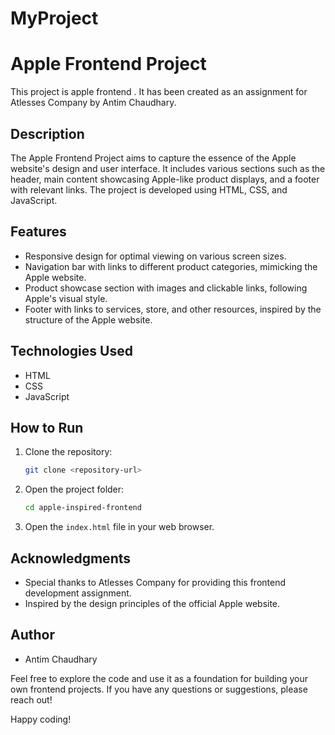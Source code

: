 # MyProject

# Apple Frontend Project

This project is apple frontend . It has been created as an assignment for Atlesses Company by Antim Chaudhary.

## Description

The Apple Frontend Project aims to capture the essence of the Apple website's design and user interface. It includes various sections such as the header, main content showcasing Apple-like product displays, and a footer with relevant links. The project is developed using HTML, CSS, and JavaScript.

## Features

- Responsive design for optimal viewing on various screen sizes.
- Navigation bar with links to different product categories, mimicking the Apple website.
- Product showcase section with images and clickable links, following Apple's visual style.
- Footer with links to services, store, and other resources, inspired by the structure of the Apple website.

## Technologies Used

- HTML
- CSS
- JavaScript

## How to Run

1. Clone the repository:

    ```bash
    git clone <repository-url>
    ```

2. Open the project folder:

    ```bash
    cd apple-inspired-frontend
    ```

3. Open the `index.html` file in your web browser.

## Acknowledgments

- Special thanks to Atlesses Company for providing this frontend development assignment.
- Inspired by the design principles of the official Apple website.

## Author

- Antim Chaudhary

Feel free to explore the code and use it as a foundation for building your own frontend projects. If you have any questions or suggestions, please reach out!

Happy coding!

